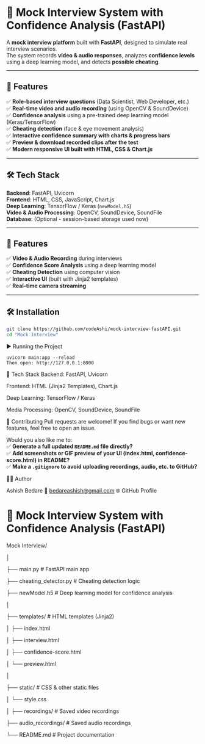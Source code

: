 # 🎥 Mock Interview System with Confidence Analysis (FastAPI)

A **mock interview platform** built with **FastAPI**, designed to simulate real interview scenarios.  
The system records **video & audio responses**, analyzes **confidence levels** using a deep learning model, and detects **possible cheating**.

---

## 🚀 Features

✅ **Role-based interview questions** (Data Scientist, Web Developer, etc.)  
✅ **Real-time video and audio recording** (using OpenCV & SoundDevice)  
✅ **Confidence analysis** using a pre-trained deep learning model (Keras/TensorFlow)  
✅ **Cheating detection** (face & eye movement analysis)  
✅ **Interactive confidence summary with charts & progress bars**  
✅ **Preview & download recorded clips after the test**  
✅ **Modern responsive UI built with HTML, CSS & Chart.js**

---

## 🛠️ Tech Stack

**Backend**: FastAPI, Uvicorn  
**Frontend**: HTML, CSS, JavaScript, Chart.js  
**Deep Learning**: TensorFlow / Keras (`newModel.h5`)  
**Video & Audio Processing**: OpenCV, SoundDevice, SoundFile  
**Database**: (Optional - session-based storage used now)  

---

## 🚀 Features

✅ **Video & Audio Recording** during interviews  
✅ **Confidence Score Analysis** using a deep learning model  
✅ **Cheating Detection** using computer vision  
✅ **Interactive UI** (built with Jinja2 templates)  
✅ **Real-time camera streaming**

---

## 🛠 Installation

```bash
git clone https://github.com/codeAshi/mock-interview-fastAPI.git
cd "Mock Interview"
```
▶️ Running the Project
```
uvicorn main:app --reload
Then open: http://127.0.0.1:8000
```
📌 Tech Stack
Backend: FastAPI, Uvicorn

Frontend: HTML (Jinja2 Templates), Chart.js

Deep Learning: TensorFlow / Keras

Media Processing: OpenCV, SoundDevice, SoundFile

🤝 Contributing
Pull requests are welcome! If you find bugs or want new features, feel free to open an issue.

Would you also like me to:  
✅ **Generate a full updated `README.md` file directly?**  
✅ **Add screenshots or GIF preview of your UI (index.html, confidence-score.html) in README?**  
✅ **Make a `.gitignore` to avoid uploading recordings, audio, etc. to GitHub?**

👨‍💻 Author

Ashish Bedare
📧 bedareashish@gmail.com
🌐 GitHub Profile

# 🎥 Mock Interview System with Confidence Analysis (FastAPI)
Mock Interview/

│

├── main.py # FastAPI main app

├── cheating_detector.py # Cheating detection logic

├── newModel.h5 # Deep learning model for confidence analysis

│

├── templates/ # HTML templates (Jinja2)

│ ├── index.html

│ ├── interview.html

│ ├── confidence-score.html

│ └── preview.html

│

├── static/ # CSS & other static files

│ └── style.css

│
├── recordings/ # Saved video recordings

├── audio_recordings/ # Saved audio recordings

└── README.md # Project documentation
